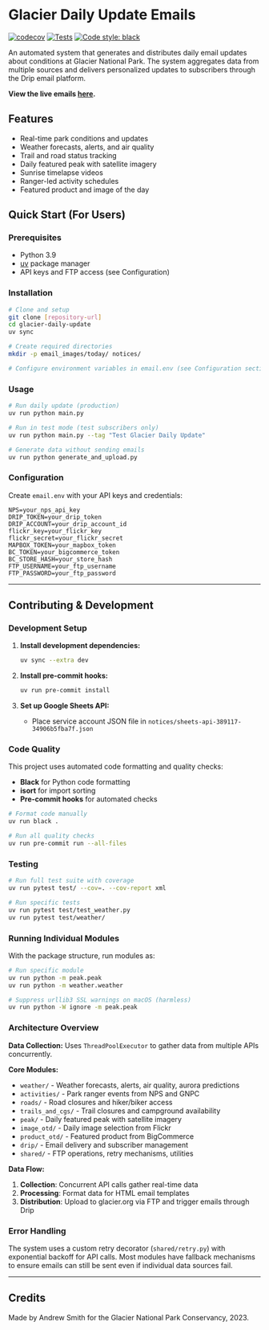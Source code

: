 # Glacier Daily Update Emails

[![codecov](https://codecov.io/github/amerorchis/glacier_daily/graph/badge.svg?token=JS85YV7E68)](https://codecov.io/github/amerorchis/glacier_daily) [![Tests](https://github.com/amerorchis/glacier_daily/actions/workflows/tests.yml/badge.svg)](https://github.com/amerorchis/glacier_daily/actions/workflows/tests.yml) [![Code style: black](https://img.shields.io/badge/code%20style-black-000000.svg)](https://github.com/psf/black)

An automated system that generates and distributes daily email updates about conditions at Glacier National Park. The system aggregates data from multiple sources and delivers personalized updates to subscribers through the Drip email platform.

**View the live emails [here](https://glacier.org/glacier-daily-updates-signup/#iFrame1).**

## Features

- Real-time park conditions and updates
- Weather forecasts, alerts, and air quality
- Trail and road status tracking
- Daily featured peak with satellite imagery
- Sunrise timelapse videos
- Ranger-led activity schedules
- Featured product and image of the day

## Quick Start (For Users)

### Prerequisites
- Python 3.9
- [uv](https://docs.astral.sh/uv/) package manager
- API keys and FTP access (see Configuration)

### Installation
```bash
# Clone and setup
git clone [repository-url]
cd glacier-daily-update
uv sync

# Create required directories
mkdir -p email_images/today/ notices/

# Configure environment variables in email.env (see Configuration section)
```

### Usage
```bash
# Run daily update (production)
uv run python main.py

# Run in test mode (test subscribers only)
uv run python main.py --tag "Test Glacier Daily Update"

# Generate data without sending emails
uv run python generate_and_upload.py
```

### Configuration

Create `email.env` with your API keys and credentials:
```
NPS=your_nps_api_key
DRIP_TOKEN=your_drip_token
DRIP_ACCOUNT=your_drip_account_id
flickr_key=your_flickr_key
flickr_secret=your_flickr_secret
MAPBOX_TOKEN=your_mapbox_token
BC_TOKEN=your_bigcommerce_token
BC_STORE_HASH=your_store_hash
FTP_USERNAME=your_ftp_username
FTP_PASSWORD=your_ftp_password
```

---

## Contributing & Development

### Development Setup

1. **Install development dependencies:**
   ```bash
   uv sync --extra dev
   ```

2. **Install pre-commit hooks:**
   ```bash
   uv run pre-commit install
   ```

3. **Set up Google Sheets API:**
   - Place service account JSON file in `notices/sheets-api-389117-34906b5fba7f.json`

### Code Quality

This project uses automated code formatting and quality checks:

- **Black** for Python code formatting
- **isort** for import sorting
- **Pre-commit hooks** for automated checks

```bash
# Format code manually
uv run black .

# Run all quality checks
uv run pre-commit run --all-files
```

### Testing

```bash
# Run full test suite with coverage
uv run pytest test/ --cov=. --cov-report xml

# Run specific tests
uv run pytest test/test_weather.py
uv run pytest test/weather/
```

### Running Individual Modules

With the package structure, run modules as:
```bash
# Run specific module
uv run python -m peak.peak
uv run python -m weather.weather

# Suppress urllib3 SSL warnings on macOS (harmless)
uv run python -W ignore -m peak.peak
```

### Architecture Overview

**Data Collection:** Uses `ThreadPoolExecutor` to gather data from multiple APIs concurrently.

**Core Modules:**
- `weather/` - Weather forecasts, alerts, air quality, aurora predictions
- `activities/` - Park ranger events from NPS and GNPC
- `roads/` - Road closures and hiker/biker access
- `trails_and_cgs/` - Trail closures and campground availability
- `peak/` - Daily featured peak with satellite imagery
- `image_otd/` - Daily image selection from Flickr
- `product_otd/` - Featured product from BigCommerce
- `drip/` - Email delivery and subscriber management
- `shared/` - FTP operations, retry mechanisms, utilities

**Data Flow:**
1. **Collection**: Concurrent API calls gather real-time data
2. **Processing**: Format data for HTML email templates
3. **Distribution**: Upload to glacier.org via FTP and trigger emails through Drip

### Error Handling

The system uses a custom retry decorator (`shared/retry.py`) with exponential backoff for API calls. Most modules have fallback mechanisms to ensure emails can still be sent even if individual data sources fail.

---

## Credits

Made by Andrew Smith for the Glacier National Park Conservancy, 2023.

